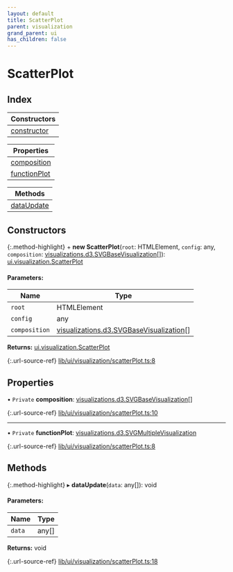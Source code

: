```yaml
---
layout: default
title: ScatterPlot
parent: visualization
grand_parent: ui
has_children: false
---
```


# ScatterPlot

## Index

| Constructors |
|-----------|
| [constructor](#constructor) |

| Properties |
|-----------|
| [composition](#composition) |
| [functionPlot](#functionplot) |

| Methods |
|-----------|
| [dataUpdate](#dataupdate) |

## Constructors

{:.method-highlight}
\+ **new ScatterPlot**(`root`: HTMLElement, `config`: any, `composition`: [visualizations.d3.SVGBaseVisualization](../visualizations_d3_svgbasevisualization)[]): [ui.visualization.ScatterPlot](../ui_visualization_scatterplot)

#### Parameters:

Name | Type |
------ | ------ |
`root` | HTMLElement |
`config` | any |
`composition` | [visualizations.d3.SVGBaseVisualization](../visualizations_d3_svgbasevisualization)[] |

**Returns:** [ui.visualization.ScatterPlot](../ui_visualization_scatterplot)

{:.url-source-ref}
[lib/ui/visualization/scatterPlot.ts:8](https://github.com/ascentcore/dataspot/blob/e77cac2/lib/ui/visualization/scatterPlot.ts#L8)

## Properties

• `Private` **composition**: [visualizations.d3.SVGBaseVisualization](../visualizations_d3_svgbasevisualization)[]

{:.url-source-ref}
[lib/ui/visualization/scatterPlot.ts:10](https://github.com/ascentcore/dataspot/blob/e77cac2/lib/ui/visualization/scatterPlot.ts#L10)

___

• `Private` **functionPlot**: [visualizations.d3.SVGMultipleVisualization](../visualizations_d3_svgmultiplevisualization)

{:.url-source-ref}
[lib/ui/visualization/scatterPlot.ts:8](https://github.com/ascentcore/dataspot/blob/e77cac2/lib/ui/visualization/scatterPlot.ts#L8)

## Methods

{:.method-highlight}
▸ **dataUpdate**(`data`: any[]): void

#### Parameters:

Name | Type |
------ | ------ |
`data` | any[] |

**Returns:** void

{:.url-source-ref}
[lib/ui/visualization/scatterPlot.ts:18](https://github.com/ascentcore/dataspot/blob/e77cac2/lib/ui/visualization/scatterPlot.ts#L18)
